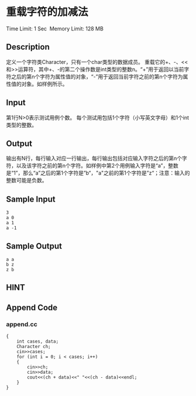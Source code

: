 # 重载字符的加减法
Time Limit: 1 Sec  Memory Limit: 128 MB


## Description
定义一个字符类Character，只有一个char类型的数据成员。
重载它的+、-、<<和>>运算符，其中+、-的第二个操作数是int类型的整数n。“+”用于返回以当前字符之后的第n个字符为属性值的对象，“-”用于返回当前字符之前的第n个字符为属性值的对象。如样例所示。


## Input
第1行N>0表示测试用例个数。
每个测试用包括1个字符（小写英文字母）和1个int类型的整数。


## Output
输出有N行，每行输入对应一行输出，每行输出包括对应输入字符之后的第n个字符，以及该字符之前的第n个字符。如样例中第2个用例输入字符是“a”，整数是“1”，那么“a”之后的第1个字符是”b“，"a"之前的第1个字符是”z“；注意：输入的整数可能是负数。


## Sample Input
```
3
a 0
a 1
a -1

```
## Sample Output
```
a a
b z
z b

```

## HINT


## Append Code
### append.cc
```cppint main()
{
    int cases, data;
    Character ch;
    cin>>cases;
    for (int i = 0; i < cases; i++)
    {
        cin>>ch;
        cin>>data;
        cout<<(ch + data)<<" "<<(ch - data)<<endl;
    }
}
```
